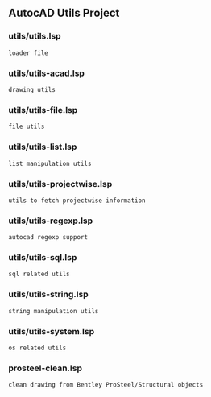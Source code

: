 ## AutocAD Utils Project

### utils/utils.lsp
	loader file
### utils/utils-acad.lsp
	drawing utils
### utils/utils-file.lsp
	file utils
### utils/utils-list.lsp
	list manipulation utils
### utils/utils-projectwise.lsp
	utils to fetch projectwise information
### utils/utils-regexp.lsp
	autocad regexp support
### utils/utils-sql.lsp
	sql related utils
### utils/utils-string.lsp
	string manipulation utils
### utils/utils-system.lsp
	os related utils

### prosteel-clean.lsp 
	clean drawing from Bentley ProSteel/Structural objects

